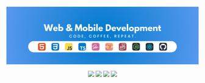 ![Banner](https://github.com/vitor-albergaria/vitor-albergaria/blob/main/assets/images/banner.png)


<div align="center">
  <a href="https://www.linkedin.com/in/vitoralbergaria/" target="_blank"><img src="https://img.shields.io/badge/-LinkedIn-0277BD?style=for-the-badge&logoColor=white" target="_blank"></a>
  <!-- <a href="https://vitor-albergaria.github.io/vitor-albergaria/" target="_blank"><img src="https://img.shields.io/badge/-Website-F0DB4F?style=for-the-badge&logoColor=white" target="_blank"></a> -->
  <a href="https://vitor-albergaria.github.io/shiba-ui-kit/" target="_blank"><img src="https://img.shields.io/badge/-Shiba UI | Storybook-ED4968?style=for-the-badge&logoColor=white" target="_blank"></a>
  <a href="https://www.figma.com/design/OE4BUqiI4sLNfmQiKNA2MJ/Vitor-Abergaria---Web-%26-Mobile?node-id=2-2&p=f&t=t93RKriLxDNn6RuR-0" target="_blank"><img src="https://img.shields.io/badge/-Shiba UI | Figma-0EB75A?style=for-the-badge&logoColor=white" target="_blank"></a>
  <a href="https://www.npmjs.com/~vitor-albergaria" target="_blank"><img src="https://img.shields.io/badge/-Shiba UI | NPMjs-C33336?style=for-the-badge&logoColor=white" target="_blank"></a>
</div>

